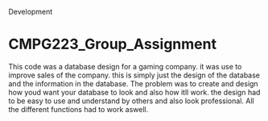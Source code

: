 Development
# CMPG223_Group_Assignment
This code was a database design for a gaming company. it was use to improve sales of the company. this is simply just the design of the database and the information in the database.
The problem was to create and design how youd want your database to look and also how itll work. 
the design had to be easy to use and understand by others and also look professional.
All the different functions had to work aswell.


